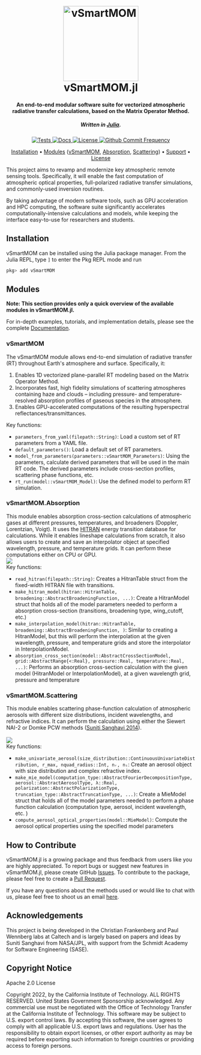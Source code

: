 
<h1 align="center">
  <br>
  <a href="https://github.com/RemoteSensingTools/vSmartMOM.jl"><img src="docs/src/assets/logo.png" alt="vSmartMOM" width="200"></a>
  <br>
  vSmartMOM.jl
  <br>
</h1>

<h4 align="center">An end-to-end modular software suite for vectorized atmospheric radiative transfer calculations, based on the Matrix Operator Method. </h4>
<h5 align="center">Written in <a href="https://julialang.org">Julia</a>.</h4>

<p align="center">
  <a href="https://github.com/RemoteSensingTools/vSmartMOM.jl/actions/workflows/AutomatedTests.yml/">
    <img src="https://github.com/RemoteSensingTools/vSmartMOM.jl/actions/workflows/AutomatedTests.yml/badge.svg"
         alt="Tests">
  </a> 
  <a href="https://RemoteSensingTools.github.io/vSmartMOM.jl/dev/">
    <img src="https://img.shields.io/badge/docs-latest-blue.svg"
         alt="Docs">
  </a>
  <a href="https://github.com/RemoteSensingTools/vSmartMOM.jl/blob/master/LICENSE">
    <img src="https://img.shields.io/github/license/RemoteSensingTools/vSmartMOM.jl"
         alt="License">
  </a>
  <a href="https://github.com/RemoteSensingTools/vSmartMOM.jl/commits/master">
    <img src="https://img.shields.io/github/commit-activity/y/RemoteSensingTools/vSmartMOM.jl"
         alt="Github Commit Frequency">
  </a>
</p>

<p align="center">
  <a href="#installation">Installation</a> •
  <a href="#modules">Modules</a> (<a href="#vsmartmom">vSmartMOM</a>, <a href="#vsmartmomabsorption">Absorption</a>, <a href="#vsmartmomscattering">Scattering</a>) •
  <a href="#support">Support</a> •
  <a href="#license">License</a>
</p>

This project aims to revamp and modernize key atmospheric remote sensing tools. Specifically, it will enable the fast computation of atmospheric optical properties, full-polarized radiative transfer simulations, and commonly-used inversion routines.

By taking advantage of modern software tools, such as GPU acceleration and HPC computing, the software suite significantly accelerates computationally-intensive calculations and models, while keeping the interface easy-to-use for researchers and students.

## Installation

vSmartMOM can be installed using the Julia package manager. From the Julia REPL, type `]` to enter the Pkg REPL mode and run

```julia
pkg> add vSmartMOM
```

## Modules

**Note: This section provides only a quick overview of the available modules in vSmartMOM.jl.**

For in-depth examples, tutorials, and implementation details, please see the complete <a href="https://RemoteSensingTools.github.io/vSmartMOM.jl/dev/">Documentation</a>.


### vSmartMOM

The vSmartMOM module allows end-to-end simulation of radiative transfer (RT) throughout Earth's atmosphere and surface. Specifically, it:

  1. Enables 1D vectorized plane-parallel RT modeling based on the Matrix Operator Method.
  2. Incorporates fast, high fidelity simulations of scattering atmospheres containing haze and clouds – including pressure- and temperature-resolved absorption profiles of gaseous species in the atmosphere. 
  3. Enables GPU-accelerated computations of the resulting hyperspectral reflectances/transmittances.
  
  Key functions: 

  - `parameters_from_yaml(filepath::String)`: Load a custom set of RT parameters from a YAML file.
  - `default_parameters()`: Load a default set of RT parameters. 
  - `model_from_parameters(parameters::vSmartMOM_Parameters)`: Using the parameters, calculate derived parameters that will be used in the main RT code. The derived parameters include cross-section profiles, scattering phase functions, etc.  
  - `rt_run(model::vSmartMOM_Model)`: Use the defined model to perform RT simulation.

### vSmartMOM.Absorption

This module enables absorption cross-section calculations of atmospheric gases at different pressures, temperatures, and broadeners (Doppler, Lorentzian, Voigt). It uses the <a href=https://hitran.org>HITRAN</a> energy transition database for calculations. While it enables lineshape calculations from scratch, it also allows users to create and save an interpolator object at specified wavelength, pressure, and temperature grids. It can perform these computations either on CPU or GPU. <br><img src='docs/src/assets/CrossSectionGIF.gif' class='center'></img><br> Key functions:

  - `read_hitran(filepath::String)`: Creates a HitranTable struct from the fixed-width HITRAN file with transitions.
  - `make_hitran_model(hitran::HitranTable, broadening::AbstractBroadeningFunction, ...)`: Create a HitranModel struct that holds all of the model parameters needed to perform a absorption cross-section (transitions, broadening type, wing_cutoff, etc.)
  - `make_interpolation_model(hitran::HitranTable, broadening::AbstractBroadeningFunction, )`: Similar to creating a HitranModel, but this will perform the interpolation at the given wavelength, pressure, and temperature grids and store the interpolator in InterpolationModel.
  - `absorption_cross_section(model::AbstractCrossSectionModel, grid::AbstractRange{<:Real}, pressure::Real, temperature::Real, ...)`: Performs an absorption cross-section calculation with the given model (HitranModel or InterpolationModel), at a given wavelength grid, pressure and temperature

### vSmartMOM.Scattering

This module enables scattering phase-function calculation of atmospheric aerosols with different size distributions, incident wavelengths, and refractive indices. It can perform the calculation using either the Siewert NAI-2 or Domke PCW methods ([Suniti Sanghavi 2014](https://www.sciencedirect.com/science/article/pii/S0022407313004962)). <br><br><img src='docs/src/assets/ScatteringGIF.gif' class='center'></img><br> Key functions:

  - `make_univariate_aerosol(size_distribution::ContinuousUnivariateDistribution, r_max, nquad_radius::Int, nᵣ, nᵢ`: Create an aerosol object with size distribution and complex refractive index. 
  - `make_mie_model(computation_type::AbstractFourierDecompositionType, aerosol::AbstractAerosolType, λ::Real, polarization::AbstractPolarizationType, truncation_type::AbstractTruncationType, ...)`: Create a MieModel struct that holds all of the model parameters needed to perform a phase function calculation (computation type, aerosol, incident wavelength, etc. )
  - `compute_aerosol_optical_properties(model::MieModel)`: Compute the aerosol optical properties using the specified model parameters

## How to Contribute 

vSmartMOM.jl is a growing package and thus feedback from users like you are highly appreciated. To report bugs or suggest new features in vSmartMOM.jl, please create GitHub [Issues](https://github.com/RemoteSensingTools/vSmartMOM.jl/issues). To contribute to the package, please feel free to create a [Pull Request](https://github.com/RemoteSensingTools/vSmartMOM.jl/pulls). 

If you have any questions about the methods used or would like to chat with us, please feel free to shoot us an email <a href="mailto:cfranken@caltech.edu,wennberg@gps.caltech.edu,suniti.sanghavi@gmail.com?cc=rjeyaram@caltech.edu">here</a>. 

## Acknowledgements

This project is being developed in the Christian Frankenberg and Paul Wennberg labs at Caltech and is largely based on papers and ideas by Suniti Sanghavi from NASA/JPL, with support from the Schmidt Academy for Software Engineering (SASE).

## Copyright Notice

Apache 2.0 License

Copyright 2022, by the California Institute of Technology. ALL RIGHTS RESERVED. United States Government Sponsorship acknowledged. Any commercial use must be negotiated with the Office of Technology Transfer at the California Institute of Technology. This software may be subject to U.S. export control laws. By accepting this software, the user agrees to comply with all applicable U.S. export laws and regulations. User has the responsibility to obtain export licenses, or other export authority as may be required before exporting such information to foreign countries or providing access to foreign persons.
